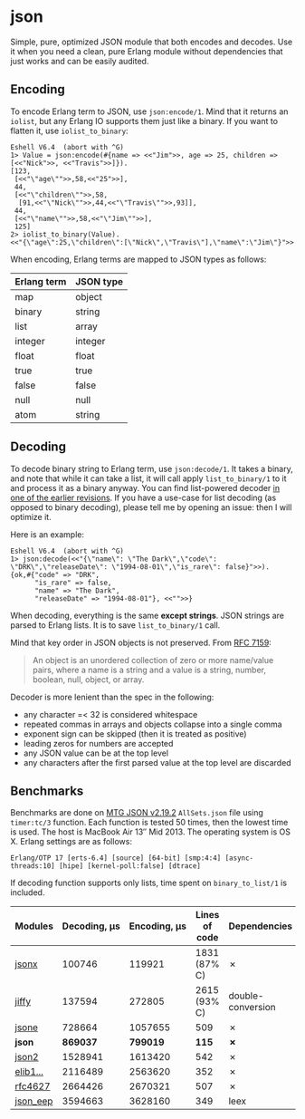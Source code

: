 json
====

Simple, pure, optimized JSON module that both encodes and decodes.
Use it when you need a clean, pure Erlang module without dependencies that just works
and can be easily audited.

Encoding
--------

To encode Erlang term to JSON, use `json:encode/1`. Mind that it returns
an `iolist`, but any Erlang IO supports them just like a binary. If you
want to flatten it, use `iolist_to_binary`:

```
Eshell V6.4  (abort with ^G)
1> Value = json:encode(#{name => <<"Jim">>, age => 25, children => [<<"Nick">>, <<"Travis">>]}).
[123,
 [<<"\"age\"">>,58,<<"25">>],
 44,
 [<<"\"children\"">>,58,
  [91,<<"\"Nick\"">>,44,<<"\"Travis\"">>,93]],
 44,
 [<<"\"name\"">>,58,<<"\"Jim\"">>],
 125]
2> iolist_to_binary(Value).
<<"{\"age\":25,\"children\":[\"Nick\",\"Travis\"],\"name\":\"Jim\"}">>
```

When encoding, Erlang terms are mapped to JSON types as follows:

Erlang term | JSON type
------------|----------
map         | object
binary      | string
list        | array
integer     | integer
float       | float
true        | true
false       | false
null        | null
atom        | string

Decoding
--------

To decode binary string to Erlang term, use `json:decode/1`. It takes a binary, and note that while
it can take a list, it will call apply `list_to_binary/1` to it and process it as a binary anyway.
You can find list-powered decoder [in one of the earlier revisions][decode-list]. If you have a use-case for
list decoding (as opposed to binary decoding), please tell me by opening an issue: then I will optimize it.

[decode-list]: https://github.com/yegortimoschenko/json/blob/3bdc3e7b7bb285ca3405bdcd86bb203e8eb93a1f/src/json.erl

Here is an example: 

```
Eshell V6.4  (abort with ^G)
1> json:decode(<<"{\"name\": \"The Dark\",\"code\": \"DRK\",\"releaseDate\": \"1994-08-01\",\"is_rare\": false}">>).
{ok,#{"code" => "DRK",
      "is_rare" => false,
      "name" => "The Dark",
      "releaseDate" => "1994-08-01"}, <<"">>}
```

When decoding, everything is the same **except strings**. JSON strings are parsed to Erlang lists.
It is to save `list_to_binary/1` call.

Mind that key order in JSON objects is not preserved. From [RFC 7159](http://www.rfc-editor.org/rfc/rfc7159.txt):

> An object is an unordered collection of zero or more name/value pairs,
> where a name is a string and a value is a string, number, boolean, null, object, or array.

Decoder is more lenient than the spec in the following:

* any character =< 32 is considered whitespace
* repeated commas in arrays and objects collapse into a single comma
* exponent sign can be skipped (then it is treated as positive)
* leading zeros for numbers are accepted
* any JSON value can be at the top level
* any characters after the first parsed value at the top level are discarded

Benchmarks
----------

Benchmarks are done on [MTG JSON v2.19.2](http://mtgjson.com) `AllSets.json` file
using `timer:tc/3` function. Each function is tested 50 times, then the lowest time is used.
The host is MacBook Air 13″ Mid 2013. The operating system is OS X. Erlang settings are as follows:

```
Erlang/OTP 17 [erts-6.4] [source] [64-bit] [smp:4:4] [async-threads:10] [hipe] [kernel-poll:false] [dtrace]
```

If decoding function supports only lists, time spent on `binary_to_list/1` is included.

Modules      | Decoding, μs | Encoding, μs | Lines of code    | Dependencies      | Pure?
-------------|--------------|--------------|------------------|-------------------|------
[jsonx][]    | 100746       | 119921       | 1831 (87% C)     | ✗                 | ✗
[jiffy][]    | 137594       | 272805       | 2615 (93% C)     | double-conversion | ✗
[jsone][]    | 728664       | 1057655      | 509              | ✗                 | ✓
**json**     | **869037**   | **799019**   | **115**          | **✗**             | **✓**
[json2][]    | 1528941      | 1613420      | 542              | ✗                 | ✓
[elib1...][] | 2116489      | 2563620      | 352              | ✗                 | ✓
[rfc4627][]  | 2664426      | 2670321      | 507              | ✗                 | ✓
[json_eep][] | 3594663      | 3628160      | 349              | leex              | ✓

[jsonx]: https://github.com/iskra/jsonx
[jiffy]: https://github.com/davisp/jiffy
[jsone]: https://github.com/sile/jsone
[json2]: https://github.com/klacke/yaws/blob/master/src/json2.erl
[elib1...]: https://github.com/joearms/elib1/blob/master/src/elib1_rfc4627.erl
[rfc4627]: https://github.com/tonyg/erlang-rfc4627
[json_eep]: https://github.com/jchris/erlang-json-eep-parser

